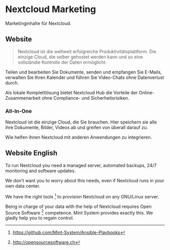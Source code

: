 # Nextcloud Marketing

Marketinginhalte für Nextcloud.

## Website

> Nextcloud ist die weltweit erfolgreiche Produktivitätsplattform. Die einzige Cloud, die selber gehostet werden kann und so eine vollständie Kontrolle der Daten ermöglicht.

Teilen und bearbeiten Sie Dokumente, senden und empfangen Sie E-Mails, verwalten Sie Ihren Kalender und führen Sie Video-Chats ohne Datenverlust durch.

Als lokale Komplettlösung bietet Nextcloud Hub die Vorteile der Online-Zusammenarbeit ohne Compliance- und Sicherheitsrisiken.

### All-In-One

Nextcloud ist die einzige Cloud, die Sie brauchen. Hier speichern sie alle ihre Dokumente, Bilder, Videos ab und greifen von überall darauf zu.

Wie helfen ihnen Nextcloud mit anderen Anwendungen zu integrieren.

## Website English

To run Nextcloud you need a managed server, automated backups, 24/7 monitoring and software updates.

We don't want you to worry about this needs, even if Nextcloud runs in your own data center.

We have the right tools [^1] to provision Nextcloud on any GNU/Linux server.

Being in charge of your data with the help of Nextcloud requires Open Source Software [^2] competence. Mint System provides exactly this. We gladly help you to regain control.

[^1]: https://github.com/Mint-System/Ansible-Playbooks
[^2]: http://opensourcesoftware.ch